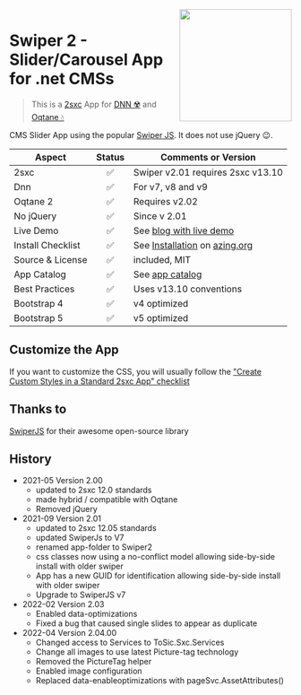 <image src="app-icon.png" align="right" width="200px">

# Swiper 2 - Slider/Carousel App for .net CMSs

> This is a [2sxc](https://2sxc.org) App for [DNN ☢️](https://www.dnnsoftware.com/) and [Oqtane 💧](https://www.oqtane.org/)

CMS Slider App using the popular [Swiper JS](https://swiperjs.com/). It does not use jQuery 😉.


| Aspect              | Status | Comments or Version |
| ------------------- | :----: | ------------------- |
| 2sxc                | ✅    | Swiper v2.01 requires 2sxc v13.10
| Dnn                 | ✅    | For v7, v8 and v9
| Oqtane 2            | ✅    | Requires v2.02
| No jQuery           | ✅    | Since v 2.01
| Live Demo           | ✅    | See [blog with live demo](https://2sxc.org/en/blog/post/awesome-swiper-js-slider)
| Install Checklist   | ✅    | See [Installation](https://azing.org/2sxc/r/9yfw-D1D) on [azing.org](https://azing.org/2sxc)
| Source & License    | ✅    | included, MIT
| App Catalog         | ✅    | See [app catalog](https://2sxc.org/en/apps/app/swiper-image-slider-pro-v2-with-parallax-3d-cubes-coverflow-and-more-hybrid-for-dnn-and-oqtane)
| Best Practices      | ✅    | Uses v13.10 conventions
| Bootstrap 4         | ✅    | v4 optimized
| Bootstrap 5         | ✅    | v5 optimized

## Customize the App

If you want to customize the CSS, you will usually follow the ["Create Custom Styles in a Standard 2sxc App" checklist](https://azing.org/2sxc/r/gg_aB9FD)


## Thanks to

[SwiperJS](https://swiperjs.com/) for their awesome open-source library

## History

* 2021-05 Version 2.00
  * updated to 2sxc 12.0 standards
  * made hybrid / compatible with Oqtane
  * Removed jQuery
* 2021-09 Version 2.01
  * updated to 2sxc 12.05 standards
  * updated SwiperJs to V7
  * renamed app-folder to Swiper2
  * css classes now using a no-conflict model allowing side-by-side install with older swiper
  * App has a new GUID for identification allowing side-by-side install with older swiper
  * Upgrade to SwiperJS v7
* 2022-02 Version 2.03
  * Enabled data-optimizations
  * Fixed a bug that caused single slides to appear as duplicate
* 2022-04 Version 2.04.00
  * Changed access to Services to ToSic.Sxc.Services
  * Change all images to use latest Picture-tag technology
  * Removed the PictureTag helper
  * Enabled image configuration
  * Replaced data-enableoptimizations with pageSvc.AssetAttributes()
  